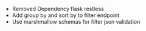 * Removed Dependency flask restless
* Add group by and sort by to filter endpoint
* Use marshmallow schemas for filter json validation
